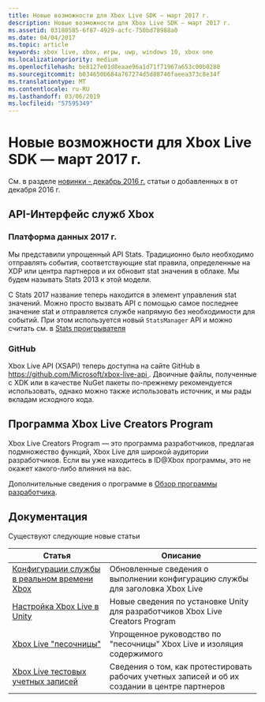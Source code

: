 ```yaml
---
title: Новые возможности для Xbox Live SDK — март 2017 г.
description: Новые возможности для Xbox Live SDK — март 2017 г.
ms.assetid: 03180585-6f87-4929-acfc-750bd78988a0
ms.date: 04/04/2017
ms.topic: article
keywords: xbox live, xbox, игры, uwp, windows 10, xbox one
ms.localizationpriority: medium
ms.openlocfilehash: be8127e01d8eaae96a1d71f71967a653c00b0280
ms.sourcegitcommit: b034650b684a767274d5d88746faeea373c8e34f
ms.translationtype: MT
ms.contentlocale: ru-RU
ms.lasthandoff: 03/06/2019
ms.locfileid: "57595349"
---
```

# <a name="whats-new-for-the-xbox-live-sdk---march-2017"></a>Новые возможности для Xbox Live SDK — март 2017 г.

См. в разделе [новинки - декабрь 2016 г.](1612-whats-new.md) статьи о добавленных в от декабря 2016 г.

## <a name="xbox-services-api"></a>API-Интерфейс служб Xbox

### <a name="data-platform-2017"></a>Платформа данных 2017 г.

Мы представили упрощенный API Stats.  Традиционно было необходимо отправлять события, соответствующие stat правила, определенные на XDP или центра партнеров и их обновит stat значения в облаке.  Мы будем называть Stats 2013 к этой модели.

С Stats 2017 название теперь находится в элемент управления stat значений.  Можно просто вызвать API с помощью самое последнее значение stat и отправляется службе напрямую без необходимости для событий.  При этом используется новый `StatsManager` API и можно считать см. в [Stats проигрывателя](../leaderboards-and-stats-2017/player-stats.md)

### <a name="github"></a>GitHub

Xbox Live API (XSAPI) теперь доступна на сайте GitHub в [ https://github.com/Microsoft/xbox-live-api ](https://github.com/Microsoft/xbox-live-api).  Двоичные файлы, полученные с XDK или в качестве NuGet пакеты по-прежнему рекомендуется использовать, однако можно также использовать источник, и мы рады вкладам исходного кода.  

## <a name="xbox-live-creators-program"></a>Программа Xbox Live Creators Program

Xbox Live Creators Program — это программа разработчиков, предлагая подмножество функций, Xbox Live для широкой аудитории разработчиков.  Если вы уже находитесь в ID@Xbox программы, это не окажет какого-либо влияния на вас.

Дополнительные сведения о программе в [Обзор программы разработчика](../developer-program-overview.md).

## <a name="documentation"></a>Документация

Существуют следующие новые статьи

| Статья | Описание |
|---------|-------------|
|[Конфигурации службы в реальном времени Xbox](../xbox-live-service-configuration.md) | Обновленные сведения о выполнении конфигурацию службы для заголовка Xbox Live
| [Настройка Xbox Live в Unity](../get-started-with-creators/configure-xbox-live-in-unity.md) | Новые сведения по установке Unity для разработчиков Xbox Live Creators Program |
| [Xbox Live "песочницы"](../xbox-live-sandboxes.md) | Упрощенное руководство по "песочницы" Xbox Live и изоляция содержимого |
| [Xbox Live тестовых учетных записей](../xbox-live-test-accounts.md) | Сведения о том, как протестировать рабочих учетных записей и об их создании в центре партнеров |
